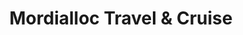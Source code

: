 ---
title: "Mordialloc Travel & Cruise"
url: /mordialloc/mordialloc-travel-and-cruise/
shop: travel agency
---